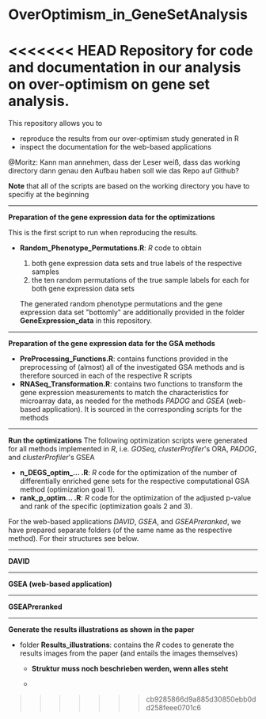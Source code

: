 # OverOptimism_in_GeneSetAnalysis
<<<<<<< HEAD
Repository for code and documentation in our analysis on over-optimism on gene set analysis.
=======
This repository allows you to 
- reproduce the results from our over-optimism study generated in R 
- inspect the documentation for the web-based applications

@Moritz: Kann man annehmen, dass der Leser weiß, dass das working directory dann genau den Aufbau haben soll wie das Repo auf Github?

**Note** that all of the scripts are based on the working directory you have to specifiy at the beginning

 -------------------------------  
**Preparation of the gene expression data for the optimizations**

This is the first script to run when reproducing the results.

- **Random_Phenotype_Permutations.R**: *R* code to obtain
  1. both gene expression data sets and true labels of the respective samples 
  2. the ten random permutations of the true sample labels for each for both gene expression data sets
  
  The generated random phenotype permutations and the gene expression data set "bottomly" are additionally provided in the folder **GeneExpression_data** in this repository.
 
 -------------------------------  
**Preparation of the gene expression data for the GSA methods**

 - **PreProcessing_Functions.R**: contains functions provided in the preprocessing of (almost) all of the investigated GSA methods and is therefore sourced in each of the respective R scripts
 - **RNASeq_Transformation.R**: contains two functions to transform the gene expression measurements to match the characteristics for microarray data, as needed for the methods *PADOG* and *GSEA* (web-based application). It is sourced in the corresponding scripts for the methods
 
 -------------------------------
  **Run the optimizations**
The following optimization scripts were generated for all methods implemented in *R*, i.e. *GOSeq*, *clusterProfiler*'s ORA, *PADOG*, and *clusterProfiler*'s GSEA
  
- **n_DEGS_optim_... .R**: *R* code for the optimization of the number of differentially enriched gene sets for the respective computational GSA method (optimization goal 1).
- **rank_p_optim... .R**: *R* code for the optimization of the adjusted p-value and rank of the specific (optimization goals 2 and 3).

For the web-based applications *DAVID*, *GSEA*, and *GSEAPreranked*, we have prepared separate folders (of the same name as the respective method). For their structures see below. 

 -------------------------------
**DAVID**


-------------------------------
**GSEA (web-based application)**

-------------------------------
**GSEAPreranked**



-------------------------------
 **Generate the results illustrations as shown in the paper**
- folder **Results_illustrations**: contains the *R* codes to generate the results images from the paper (and entails the images themselves)
    - **Struktur muss noch beschrieben werden, wenn alles steht**
 
    - 






>>>>>>> cb9285866d9a885d30850ebb0dd258feee0701c6


